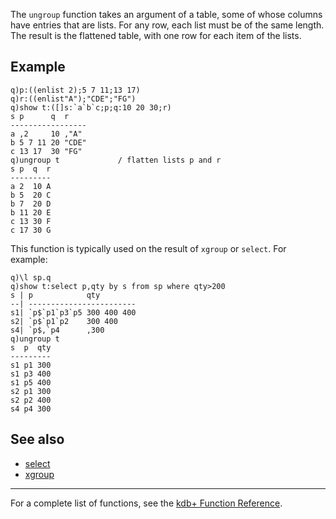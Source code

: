 The `ungroup` function takes an argument of a table, some of whose columns have entries that are lists. For any row, each list must be of the same length. The result is the flattened table, with one row for each item of the lists.

Example
-------

    q)p:((enlist 2);5 7 11;13 17)
    q)r:((enlist"A");"CDE";"FG")
    q)show t:([]s:`a`b`c;p;q:10 20 30;r)
    s p      q  r
    -----------------
    a ,2     10 ,"A"
    b 5 7 11 20 "CDE"
    c 13 17  30 "FG"
    q)ungroup t             / flatten lists p and r
    s p  q  r
    ---------
    a 2  10 A
    b 5  20 C
    b 7  20 D
    b 11 20 E
    c 13 30 F
    c 17 30 G

This function is typically used on the result of `xgroup` or `select`. For example:

    q)\l sp.q
    q)show t:select p,qty by s from sp where qty>200
    s | p            qty
    --| ------------------------
    s1| `p$`p1`p3`p5 300 400 400
    s2| `p$`p1`p2    300 400
    s4| `p$,`p4      ,300
    q)ungroup t
    s  p  qty
    ---------
    s1 p1 300
    s1 p3 400
    s1 p5 400
    s2 p1 300
    s2 p2 400
    s4 p4 300

See also
--------

-   [select](Reference/select "wikilink")
-   [xgroup](Reference/xgroup "wikilink")

------------------------------------------------------------------------

For a complete list of functions, see the [kdb+ Function Reference](Reference "wikilink").
